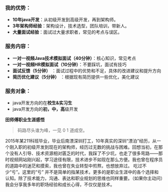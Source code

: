 ### **我的优势：**

- **10年java开发**：从初级开发到高级开发，再到架构师。
- **3年架构师经验**：架构设计，技术选型，团队培训，带新人。
- **大量面试经验**：面试过大量求职者，常见的考点与误区。



### **服务内容：**

- **一对一视频Java技术模拟面试（40分钟）**：核心知识，常见考点
- **一对一视频HR模拟面试（10分钟）**：不要踩坑，面试有技巧
- **面试反馈（5分钟）** ：面试过程中的优势和不足，具体的改进建议和提升方向
- **简历优化建议（5分钟）** ：根据现有简历提供一些优化，美化建议



### 服务对象：

- java开发方向的在**校生&实习生**
- java开发方向的**初，中，高**级开发



**田师傅职业生涯感悟**

> 码路尽头谁为峰，一见 0 1 道成空。

2015年某211科班毕业，毕业后南漂深圳打工，10年真实的深圳“漂泊”经历，从一个刚入职的初级开发到现在的架构师，经历过无数的挑战与困难。回想当初，在那个没有人引导、技术资源相对匮乏的时代，我踩了不少坑，也走了很多弯路——那时视频网站刚兴起，学习途径有限，技术进步不如现在那么方便。我也曾在程序员的道路中的迷茫和摸索，我也曾在失业转型中煎熬，也想放弃过。 吃过不少“亏”。这里的“亏” 并不是简单的指某技术，更多的是职业生涯中的各个选择和认知。除了技术能力，沟通、表达和职业规划的思维也同样重要。（如果你主动问）我会分享我多年的职场经验和成长心得，不仅仅是技术。